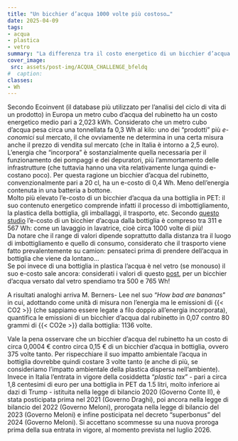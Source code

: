 ```yaml
---
title: "Un bicchier d’acqua 1000 volte più costoso…"
date: 2025-04-09
tags:
- acqua
- plastica
- vetro
summary: "La differenza tra il costo energetico di un bicchier d’acqua del rubinetto e quello della bottiglia è enorme. Tuttavia rimaniamo, dopo il Messico, il Paese i cui cittadini comprano più acqua in bottiglia. Un impatto ambientale enorme, ma anche economico.  "
cover_image:
 src: assets/post-img/ACQUA_CHALLENGE_bfeldq
#  caption: 
classes:
- Wh
---
```


Secondo Ecoinvent (il database più utilizzato per l’analisi del ciclo di vita di un prodotto) in Europa un metro cubo d’acqua del rubinetto ha un costo energetico medio pari a 2,023 kWh. Considerato che un metro cubo d’acqua pesa circa una tonnellata fa 0,3 Wh al kilo: uno dei “prodotti” più *e-conomici* sul mercato, il che ovviamente ne determina in una certa misura anche il prezzo di vendita sul mercato (che in Italia è intorno a 2,5 euro). L’energia che “incorpora” è sostanzialmente quella necessaria per il funzionamento dei pompaggi e dei depuratori, più l’ammortamento delle infrastrutture (che tuttavia hanno una vita relativamente lunga quindi e-costano poco). Per questa ragione un bicchier d’acqua del rubinetto, convenzionalmente pari a 20 cl, ha un e-costo di 0,4 Wh. Meno dell’energia contenuta in una batteria a bottone.  
Molto più elevato l’e-costo di un bicchier d’acqua da una bottiglia in PET: il suo contenuto energetico comprende infatti il processo di imbottigliamento, la plastica della bottiglia, gli imballaggi, il trasporto, etc. Secondo [questo studio](https://pacinst.org/wp-content/uploads/2009/02/Gleick_2009_Environ._Res._Lett._4_014009.pdf) l’e-costo di un bicchier d’acqua dalla bottiglia è compreso tra 311 e 567 Wh: come un lavaggio in lavatrice, cioè circa 1000 volte di più\!   
Da notare che il range di valori dipende soprattutto dalla distanza tra il luogo di imbottigliamento e quello di consumo, considerato che il trasporto viene fatto prevalentemente su camion: pensateci prima di prendere dell’acqua in bottiglia che viene da lontano…  
Se poi invece di una bottiglia in plastica l’acqua è nel vetro (se monouso) il suo e-costo sale ancora: considerati i valori di questo [post](https://resconda.it/articles/quanta-energia-viene-utilizzata-per-produrre-bottiglie-in-vetro/), per un bicchier d’acqua versato dal vetro spendiamo tra 500 e 765 Wh\!

A risultati analoghi arriva M. Berners- Lee nel suo “*How bad are bananas*” in cui, adottando come unità di misura non l’energia ma le emissioni di {{< CO2 >}} (che sappiamo essere legate a filo doppio all’energia incorporata), quantifica le emissioni di un bicchier d’acqua dal rubinetto in 0,07 contro 80 grammi di {{< CO2e >}} dalla bottiglia: 1136 volte.

Vale la pena osservare che un bicchier d’acqua del rubinetto ha un costo di circa 0,0004 € contro circa 0,15 € di un bicchier d’acqua in bottiglia, ovvero 375 volte tanto. Per rispecchiare il suo impatto ambientale l’acqua in bottiglia dovrebbe quindi costare 3 volte tanto (e anche di più, se consideriamo l’impatto ambientale della plastica dispersa nell’ambiente).  
Invece in Italia l’entrata in vigore della cosiddetta “*plastic tax*” \- pari a circa 1,8 centesimi di euro per una bottiglia in PET da 1.5 litri, molto inferiore ai dazi di Trump \- istituita nella legge di bilancio 2020 (Governo Conte II), è stata posticipata prima nel 2021 (Governo Draghi), poi ancora nella legge di bilancio del 2022 (Governo Meloni), prorogata nella legge di bilancio del 2023 (Governo Meloni) e infine posticipata nel decreto “superbonus” del 2024 (Governo Meloni). Si accettano scommesse su una nuova proroga prima della sua entrata in vigore, al momento prevista nel luglio 2026\.
    